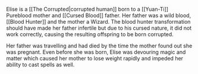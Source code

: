 Elise is a [[The Corrupted|corrupted human]] born to a [[Yuan-Ti]] Pureblood mother and [[Cursed Blood]] father. Her father was a wild blood, [[Blood Hunter]] and the mother a Wizard. The blood hunter transformation should have made her father infertile but due to his cursed nature, it did not work correctly, causing the resulting offspring to be born corrupted.

Her father was travelling and had died by the time the mother found out she was pregnant. Even before she was born, Elise was devouring magic and matter which caused her mother to lose weight rapidly and impeded her ability to cast spells as well. 